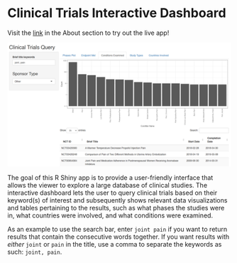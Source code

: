 # Clinical Trials Interactive Dashboard

Visit the [link](https://leafsphere.shinyapps.io/clinical_trials/) in the About section to try out the live app!

![preview of dashboard](preview.png)

The goal of this R Shiny app is to provide a user-friendly interface that
allows the viewer to explore a large database of clinical studies.
The interactive dashboard lets the user to query clinical trials based on 
their keyword(s) of interest and subsequently shows relevant data visualizations 
and tables pertaining to the results, such as what phases the studies were in, what
countries were involved, and what conditions were examined.

As an example to use the search bar, enter `joint pain` if you want to return results
that contain the consecutive words together. If you want results with *either* `joint`
or `pain` in the title, use a comma to separate the keywords as such: `joint, pain`.
